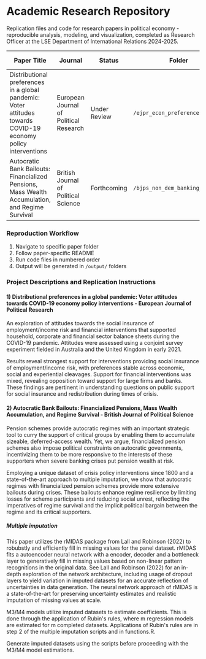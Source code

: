 # Academic Research Repository
Replication files and code for research papers in political economy - reproducible analysis, modeling, and visualization, completed as Research Officer at the LSE Department of International Relations 2024-2025.

| Paper Title | Journal | Status | Folder | Key Methods |
|--------------------------------|--------------------------|---------|---------|-------------|
| Distributional preferences in a global pandemic: Voter attitudes towards COVID-19 economy policy interventions | European Journal of Political Research | Under Review | `/ejpr_econ_preferences/` | Conjoint analysis, survey inference  |
|  Autocratic Bank Bailouts: Financialized Pensions, Mass Wealth Accumulation, and Regime Survival | British Journal of Political Science | Forthcoming | `/bjps_non_dem_banking_crises/` | multiple imputation, panel regression |

### Reproduction Workflow
1. Navigate to specific paper folder
2. Follow paper-specific README
3. Run code files in numbered order
4. Output will be generated in `/output/` folders

### Project Descriptions and Replication Instructions

#### 1) Distributional preferences in a global pandemic: Voter attitudes towards COVID-19 economy policy interventions - European Journal of Political Research

An exploration of attitudes towards the social insurance of employment/income risk and financial interventions that supported household, corporate and financial sector balance sheets during the COVID-19 pandemic. Attitudes were assessed using a conjoint survey experiment fielded in Australia and the United Kingdom in early 2021.

Results reveal strongest support for interventions providing social insurance of employment/income risk, with preferences stable across economic, social and experiential cleavages. Support for financial interventions was mixed, revealing opposition toward support for large firms and banks. These findings are pertinent in understanding questions on public support for social insurance and redistribution during times of crisis. 

#### 2) Autocratic Bank Bailouts: Financialized Pensions, Mass Wealth Accumulation, and Regime Survival - British Journal of Political Science

Pension schemes provide autocratic regimes with an important strategic tool to curry the support of critical groups by enabling them to accumulate sizeable, deferred-access wealth. Yet, we argue, financialized pension schemes also impose political constraints on autocratic governments, incentivizing them to be more responsive to the interests of these supporters when severe banking crises put pension wealth at risk.

Employing a unique dataset of crisis policy interventions since 1800 and a state-of-the-art approach to multiple imputation, we show that autocratic regimes with financialized pension schemes provide more extensive bailouts during crises. These bailouts enhance regime resilience by limiting losses for scheme participants and reducing social unrest, reflecting the imperatives of regime survival and the implicit political bargain between the regime and its critical supporters.

##### Multiple imputation

This paper utilizes the rMIDAS package from Lall and Robinson (2022) to robubstly and efficiently fill in missing values for the panel dataset. rMIDAS fits a autoencoder neural network with a encoder, decoder and a bottleneck layer to generatively fill in missing values based on non-linear pattern recognitions in the original data. See Lall and Robinson (2022) for an in-depth exploration of the network architecture, including usage of dropout layers to yield variation in imputed datasets for an accurate reflection of uncertainties in data generation. The neural network approach of rMIDAS is a state-of-the-art for preserving uncertainty estimates and realistic imputation of missing values at scale.    

M3/M4 models utilize imputed datasets to estimate coefficients. This is done through the application of Rubin's rules, where m regression models are estimated for m completed datasets. Applications of Rubin's rules are in step 2 of the multiple imputation scripts and in functions.R.  

Generate imputed datasets using the scripts before proceeding with the M3/M4 model estimations. 
